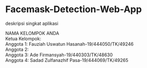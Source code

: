 # Facemask-Detection-Web-App 
deskripsi singkat aplikasi<br/> 

NAMA KELOMPOK ANDA<br/>
Ketua Kelompok: <br/> 
Anggota 1: Fauziah Uswatun Hasanah-19/444050/TK/49246<br/> 
Anggota 2: <br/> 
Anggota 3: Ade Firmansyah-19/440303/TK/48630 <br/> 
Anggota 4: Sadad Zulfanazhif Pasa-19/444069/TK/49265 <br/> 
